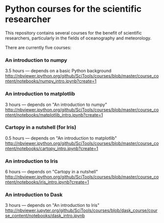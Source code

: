 Python courses for the scientific researcher
============================================

This repository contains several courses for the benefit of scientific researchers,
particularly in the fields of oceanography and meteorology.

There are currently five courses:

### An introduction to numpy
3.5 hours &mdash; depends on a basic Python background
http://nbviewer.ipython.org/github/SciTools/courses/blob/master/course_content/notebooks/numpy_intro.ipynb?create=1

### An introduction to matplotlib
3 hours &mdash; depends on "An introduction to numpy"
http://nbviewer.ipython.org/github/SciTools/courses/blob/master/course_content/notebooks/matplotlib_intro.ipynb?create=1

### Cartopy in a nutshell (for Iris)
0.5 hours &mdash; depends on "An introduction to matplotlib"
http://nbviewer.ipython.org/github/SciTools/courses/blob/master/course_content/notebooks/cartopy_intro.ipynb?create=1

### An introduction to Iris
6 hours &mdash; depends on "Cartopy in a nutshell"
http://nbviewer.ipython.org/github/SciTools/courses/blob/master/course_content/notebooks/iris_intro.ipynb?create=1

### An introduction to Dask
3 hours &mdash; depends on "An introduction to Iris"
http://nbviewer.jupyter.org/github/SciTools/courses/blob/dask_course/course_content/notebooks/dask_intro.ipynb
